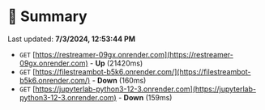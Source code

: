 # 📖 Summary
Last updated: **7/3/2024, 12:53:44 PM**

- `GET` [https://restreamer-09gx.onrender.com](https://restreamer-09gx.onrender.com) - **Up** (21420ms)
- `GET` [https://filestreambot-b5k6.onrender.com/](https://filestreambot-b5k6.onrender.com/) - **Down** (160ms)
- `GET` [https://jupyterlab-python3-12-3.onrender.com](https://jupyterlab-python3-12-3.onrender.com) - **Down** (159ms)
